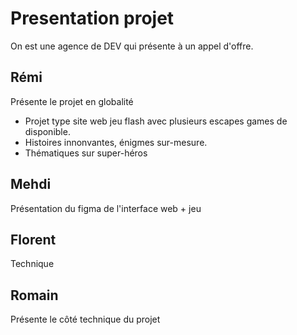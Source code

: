 # Presentation projet

On est une agence de DEV qui présente à un appel d'offre.

## Rémi
Présente le projet en globalité
- Projet type site web jeu flash avec plusieurs escapes games de disponible.
- Histoires innonvantes, énigmes sur-mesure.
- Thématiques sur super-héros

## Mehdi
Présentation du figma de l'interface web + jeu

## Florent
Technique 

## Romain
Présente le côté technique du projet